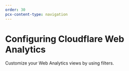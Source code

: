 ```yaml
---
order: 30
pcx-content-type: navigation
---
```


# Configuring Cloudflare Web Analytics

Customize your Web Analytics views by using filters.

<DirectoryListing path="/web-analytics/configuring-web-analytics" />
